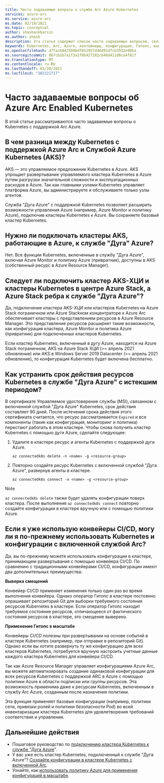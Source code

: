 ```yaml
---
title: Часто задаваемые вопросы о службе Arc Azure Kubernetes
services: azure-arc
ms.service: azure-arc
ms.date: 02/19/2021
ms.topic: conceptual
author: shashankbarsin
ms.author: shasb
description: Эта статья содержит список часто задаваемых вопросов, связанных с включенной службой Arc Kubernetes.
keywords: Kubernetes, Arc, Azure, контейнеры, конфигурация, Гитопс, вопросы и ответы
ms.openlocfilehash: d7facb842509bdf852957d46d91dfcb3912e99ba
ms.sourcegitcommit: 867cb1b7a1f3a1f0b427282c648d411d0ca4f81f
ms.translationtype: MT
ms.contentlocale: ru-RU
ms.lasthandoff: 03/20/2021
ms.locfileid: "102121717"
---
```

# <a name="frequently-asked-questions---azure-arc-enabled-kubernetes"></a>Часто задаваемые вопросы об Azure Arc Enabled Kubernetes

В этой статье рассматриваются часто задаваемые вопросы о Kubernetes с поддержкой Arc Azure.

## <a name="what-is-the-difference-between-azure-arc-enabled-kubernetes-and-azure-kubernetes-service-aks"></a>В чем разница между Kubernetes с поддержкой Azure Arc и Службой Azure Kubernetes (AKS)?

AKS — это управляемое предложение Kubernetes в Azure. AKS упрощает развертывание управляемого кластера Kubernetes в Azure путем разгрузки значительной сложности и эксплуатационных расходов в Azure. Так как главными узлами Kubernetes управляет платформа Azure, вы администрируете и обслуживаете только узлы агентов.

Служба "Дуга Azure" с поддержкой Kubernetes позволяет расширить возможности управления Azure (например, Azure Monitor и политику Azure), подключив кластеры Kubernetes к Azure. Вы сохраняете базовый кластер Kubernetes.

## <a name="do-i-need-to-connect-my-aks-clusters-running-on-azure-to-azure-arc"></a>Нужно ли подключать кластеры AKS, работающие в Azure, к службе "Дуга" Azure?

Нет. Все функции Kubernetes, включенные в службу "Дуга Azure", включая Azure Monitor и политику Azure (привратник), доступны в AKS (собственный ресурс в Azure Resource Manager).
    
## <a name="should-i-connect-my-aks-hci-cluster-and-kubernetes-clusters-on-azure-stack-hub-and-azure-stack-edge-to-azure-arc"></a>Следует ли подключить кластер AKS-ХЦИ и кластеры Kubernetes в центре Azure Stack, а Azure Stack ребра к службе "Дуга Azure"?

Да, подключение кластера AKS-ХЦИ или кластеров Kubernetes на Azure Stack пограничном или Azure Stackном концентраторе к Azure Arc обеспечивает кластеры с представлением ресурсов в Azure Resource Manager. Это представление ресурсов расширяет такие возможности, как конфигурация кластера, Azure Monitor и политика Azure (привратник) для подключенных кластеров Kubernetes.

Если кластер Kubernetes, включенный в дугу Azure, находится на Azure Stack пограничном, AKS на Azure Stack ХЦИ (>= апрель 2021 обновление) или AKS в Windows Server 2019 Datacenter (>= апрель 2021 обновление), то конфигурация Kubernetes будет включена бесплатно.

## <a name="how-to-address-expired-azure-arc-enabled-kubernetes-resources"></a>Как устранить срок действия ресурсов Kubernetes в службе "Дуга Azure" с истекшим периодом?

В сертификате Управляемое удостоверение службы (MSI), связанном с включенной службой "Дуга Azure" Kubernetes, срок действия составляет 90 дней. После истечения срока действия этого сертификата считается, что ресурс рассматривается `Expired` и все компоненты (такие как конфигурация, мониторинг и политика) перестают работать в этом кластере. Чтобы снова получить кластер Kubernetes с помощью дуги Azure, сделайте следующее:

1. Удалите в кластере ресурс и агенты Kubernetes с поддержкой дуги Azure. 

    ```console
    az connectedk8s delete -n <name> -g <resource-group>
    ```

1. Повторно создайте ресурс Kubernetes с включенной службой "Дуга Azure", развернув агенты в кластере.
    
    ```console
    az connectedk8s connect -n <name> -g <resource-group>
    ```

> [!NOTE]
> `az connectedk8s delete` также будет удалять конфигурации поверх кластера. После выполнения `az connectedk8s connect` повторно создайте конфигурации в кластере вручную или с помощью политики Azure.

## <a name="if-i-am-already-using-cicd-pipelines-can-i-still-use-azure-arc-enabled-kubernetes-and-configurations"></a>Если я уже использую конвейеры CI/CD, могу ли я по-прежнему использовать Kubernetes и конфигурации с включенной службой Arc?

Да, вы по-прежнему можете использовать конфигурации в кластере, принимающем развертывания с помощью конвейера CI/CD. По сравнению с традиционными конвейерами CI/CD, конфигурации имеют два дополнительных преимущества:

**Выверка смещений**

Конвейер CI/CD применяет изменения только один раз во время выполнения конвейера. Однако оператор Гитопс в кластере постоянно опрашивает репозиторий Git для выборки требуемого состояния ресурсов Kubernetes в кластере. Если оператор Гитопс находит требуемое состояние ресурсов, отличающееся от фактического состояния ресурсов в кластере, это смещение выверено.

**Применение Гитопс в масштабе**

Конвейеры CI/CD полезны при развертывании на основе событий в кластере Kubernetes (например, при отправке в репозиторий Git). Однако если вы хотите развернуть ту же конфигурацию для всех кластеров Kubernetes, потребуется вручную настроить учетные данные каждого кластера Kubernetes для конвейера CI/CD. 

Так как Azure Resource Manager управляет конфигурациями Azure Arc, вы можете автоматизировать создание одинаковой конфигурации для всех ресурсов Kubernetes с поддержкой ARC в Azure с помощью политики Azure в области подписки или группы ресурсов. Эта возможность применима даже к ресурсам Kubernetes, включенным в службу Arc Azure, созданным после назначения политики.

Эта функция применяет базовые конфигурации (например, политики сети, привязки ролей и политики безопасности Pod) во всей инвентаризации кластера Kubernetes для удовлетворения требований соответствия и управления.

## <a name="next-steps"></a>Дальнейшие действия

* Пошаговое руководство по [подключению кластера Kubernetes к службе "Дуга Azure](./connect-cluster.md)".
* У вас уже есть кластер Kubernetes, подключенный к службе "Дуга Azure"? [Создайте конфигурации в кластере Kubernetes с включенной Arc](./use-gitops-connected-cluster.md).
* Узнайте, как [использовать политику Azure для применения конфигураций в масштабе](./use-azure-policy.md).
